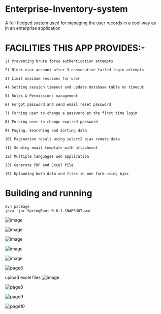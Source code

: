 # Enterprise-Inventory-system
A full fledged system used for managing the user records in a cool way as in an enterprise application


# FACILITIES THIS APP PROVIDES:-

	1) Preventing brute force authentication attempts
	
	2) Block user account after 3 consecutive failed login attempts
	
	3) Limit maximum sessions for user
	
	4) Setting session timeout and update database table on timeout
	
	5) Roles & Permissions management
	
	6) Forgot password and send email reset password
	
	7) Forcing user to change a password at the first time login
	
	8) Forcing user to change expired password
	
	9) Paging, Searching and Sorting data
	
	10) Pagination result using select2 ajax remote data
	
	11) Sending email template with attachment
	
	12) Multiple languages web application
	
	13) Generate PDF and Excel file
	
	15) Uploading both data and files in one form using Ajax
	
	
	
# Building and running
	mvn package
	java -jar SpringBoot-0.0.1-SNAPSHOT.war 
	

![image](https://user-images.githubusercontent.com/101457128/211212660-60024994-f9fc-4b1c-be61-b44770183f1b.png)




![image](https://user-images.githubusercontent.com/101457128/211212849-13be08f8-b044-4ea1-af1e-5014b74ae997.png)

![image](https://user-images.githubusercontent.com/101457128/211210858-57fb9abe-0e7e-414b-a8c4-0a7a849ddbc5.png)


![image](https://user-images.githubusercontent.com/101457128/211211014-4e7e69cc-ec71-4933-ad9a-4a2fa8d9de5d.png)


![image](https://user-images.githubusercontent.com/101457128/211211439-ded9e0ea-b65d-4bf4-bc0f-74e4e4b4e3d2.png)


![page6](https://user-images.githubusercontent.com/101457128/211211456-f84de462-7022-43d1-b008-873ed8101386.PNG)


upload excel files
![image](https://user-images.githubusercontent.com/101457128/211211482-7a46f7bb-990c-46f5-8f0e-0336faacf5f9.png)


![page8](https://user-images.githubusercontent.com/101457128/211211498-490847e1-b06f-49a6-841a-010e5bac8b6f.PNG)

![page9](https://user-images.githubusercontent.com/101457128/211211516-c7d7175e-460a-45eb-845b-76d9a8a5dbd7.PNG)


![page10](https://user-images.githubusercontent.com/101457128/211211567-268948af-f474-4e34-93b9-dc04a5b60d50.PNG)




